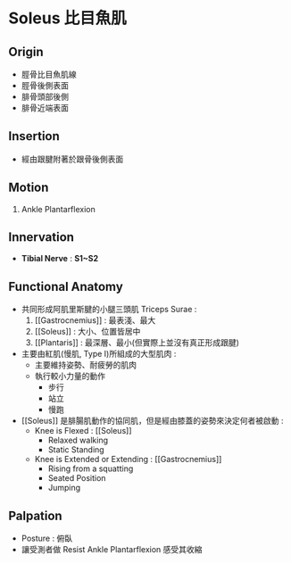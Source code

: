 # Soleus 比目魚肌
## Origin
* 脛骨比目魚肌線
* 脛骨後側表面
* 腓骨頭部後側
* 腓骨近端表面  

## Insertion
* 經由跟腱附著於跟骨後側表面  

## Motion
1. Ankle Plantarflexion  

## Innervation
* **Tibial Nerve** : **S1~S2**  

## Functional Anatomy
* 共同形成阿肌里斯腱的小腿三頭肌 Triceps Surae :
	1. [[Gastrocnemius]] : 最表淺、最大
	2. [[Soleus]] : 大小、位置皆居中
	3. [[Plantaris]] : 最深層、最小(但實際上並沒有真正形成跟腱)
* 主要由紅肌(慢肌, Type I)所組成的大型肌肉 : 
	* 主要維持姿勢、耐疲勞的肌肉
	* 執行較小力量的動作
		* 步行
		* 站立
		* 慢跑
* [[Soleus]] 是腓腸肌動作的協同肌，但是經由膝蓋的姿勢來決定何者被啟動 : 
	* Knee is Flexed : [[Soleus]]
		* Relaxed walking
		* Static Standing
	* Knee is Extended or Extending : [[Gastrocnemius]] 
		* Rising from a squatting
		* Seated Position
		* Jumping  
 
## Palpation
* Posture : 俯臥
* 讓受測者做 Resist Ankle Plantarflexion 感受其收縮